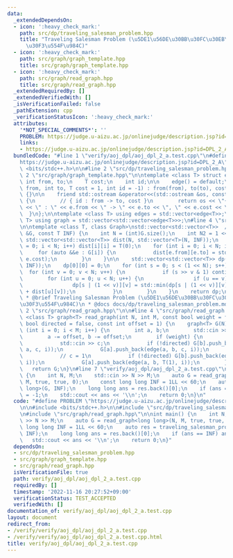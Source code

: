 ```yaml
---
data:
  _extendedDependsOn:
  - icon: ':heavy_check_mark:'
    path: src/dp/traveling_salesman_problem.hpp
    title: "Traveling Salesman Problem (\u5DE1\u56DE\u30BB\u30FC\u30EB\u30B9\u30DE\
      \u30F3\u554F\u984C)"
  - icon: ':heavy_check_mark:'
    path: src/graph/graph_template.hpp
    title: src/graph/graph_template.hpp
  - icon: ':heavy_check_mark:'
    path: src/graph/read_graph.hpp
    title: src/graph/read_graph.hpp
  _extendedRequiredBy: []
  _extendedVerifiedWith: []
  _isVerificationFailed: false
  _pathExtension: cpp
  _verificationStatusIcon: ':heavy_check_mark:'
  attributes:
    '*NOT_SPECIAL_COMMENTS*': ''
    PROBLEM: https://judge.u-aizu.ac.jp/onlinejudge/description.jsp?id=DPL_2_A
    links:
    - https://judge.u-aizu.ac.jp/onlinejudge/description.jsp?id=DPL_2_A
  bundledCode: "#line 1 \"verify/aoj_dpl/aoj_dpl_2_a.test.cpp\"\n#define PROBLEM \"\
    https://judge.u-aizu.ac.jp/onlinejudge/description.jsp?id=DPL_2_A\"\n\n#include\
    \ <bits/stdc++.h>\n\n#line 2 \"src/dp/traveling_salesman_problem.hpp\"\n\n#line\
    \ 2 \"src/graph/graph_template.hpp\"\n\ntemplate <class T> struct edge {\n   \
    \ int from, to;\n    T cost;\n    int id;\n\n    edge() = default;\n    edge(int\
    \ from, int to, T cost = 1, int id = -1) : from(from), to(to), cost(cost), id(id)\
    \ {}\n\n    friend std::ostream &operator<<(std::ostream &os, const edge<T> &e)\
    \ {\n        // { id : from -> to, cost }\n        return os << \"{ \" << e.id\
    \ << \" : \" << e.from << \" -> \" << e.to << \", \" << e.cost << \" }\";\n  \
    \  }\n};\n\ntemplate <class T> using edges = std::vector<edge<T>>;\ntemplate <class\
    \ T> using graph = std::vector<std::vector<edge<T>>>;\n#line 4 \"src/dp/traveling_salesman_problem.hpp\"\
    \n\ntemplate <class T, class Graph>\nstd::vector<std::vector<T>>  //\ntraveling_salesman_problem(Graph\
    \ &G, const T INF) {\n    int N = (int)G.size();\n    int N2 = 1 << N;\n\n   \
    \ std::vector<std::vector<T>> dist(N, std::vector<T>(N, INF));\n    for (int i\
    \ = 0; i < N; i++) dist[i][i] = T(0);\n    for (int i = 0; i < N; i++) {\n   \
    \     for (auto &&e : G[i]) {\n            dist[e.from][e.to] = std::min(dist[e.from][e.to],\
    \ e.cost);\n        }\n    }\n\n    std::vector<std::vector<T>> dp(N2, std::vector<T>(N,\
    \ INF));\n    dp[0][0] = 0;\n    for (int s = 0; s < (1 << N); s++) {\n      \
    \  for (int v = 0; v < N; v++) {\n            if (s >> v & 1) continue;\n    \
    \        for (int u = 0; u < N; u++) {\n                if (u == v) continue;\n\
    \                dp[s | (1 << v)][v] = std::min(dp[s | (1 << v)][v], dp[s][u]\
    \ + dist[u][v]);\n            }\n        }\n    }\n    return dp;\n}\n\n/**\n\
    \ * @brief Traveling Salesman Problem (\u5DE1\u56DE\u30BB\u30FC\u30EB\u30B9\u30DE\
    \u30F3\u554F\u984C)\n * @docs docs/dp/traveling_salesman_problem.md\n */\n#line\
    \ 2 \"src/graph/read_graph.hpp\"\n\n#line 4 \"src/graph/read_graph.hpp\"\n\ntemplate\
    \ <class T> graph<T> read_graph(int N, int M, const bool weight = false, const\
    \ bool directed = false, const int offset = 1) {\n    graph<T> G(N);\n    for\
    \ (int i = 0; i < M; i++) {\n        int a, b;\n        std::cin >> a >> b;\n\
    \        a -= offset, b -= offset;\n        if (weight) {\n            T c;\n\
    \            std::cin >> c;\n            if (!directed) G[b].push_back(edge(b,\
    \ a, c, i));\n            G[a].push_back(edge(a, b, c, i));\n        } else {\n\
    \            // c = 1\n            if (!directed) G[b].push_back(edge(b, a, T(1),\
    \ i));\n            G[a].push_back(edge(a, b, T(1), i));\n        }\n    }\n \
    \   return G;\n}\n#line 7 \"verify/aoj_dpl/aoj_dpl_2_a.test.cpp\"\n\nint main()\
    \ {\n    int N, M;\n    std::cin >> N >> M;\n    auto G = read_graph<long long>(N,\
    \ M, true, true, 0);\n    const long long INF = 1LL << 60;\n    auto res = traveling_salesman_problem<long\
    \ long>(G, INF);\n    long long ans = res.back()[0];\n    if (ans == INF) ans\
    \ = -1;\n    std::cout << ans << '\\n';\n    return 0;\n}\n"
  code: "#define PROBLEM \"https://judge.u-aizu.ac.jp/onlinejudge/description.jsp?id=DPL_2_A\"\
    \n\n#include <bits/stdc++.h>\n\n#include \"src/dp/traveling_salesman_problem.hpp\"\
    \n#include \"src/graph/read_graph.hpp\"\n\nint main() {\n    int N, M;\n    std::cin\
    \ >> N >> M;\n    auto G = read_graph<long long>(N, M, true, true, 0);\n    const\
    \ long long INF = 1LL << 60;\n    auto res = traveling_salesman_problem<long long>(G,\
    \ INF);\n    long long ans = res.back()[0];\n    if (ans == INF) ans = -1;\n \
    \   std::cout << ans << '\\n';\n    return 0;\n}"
  dependsOn:
  - src/dp/traveling_salesman_problem.hpp
  - src/graph/graph_template.hpp
  - src/graph/read_graph.hpp
  isVerificationFile: true
  path: verify/aoj_dpl/aoj_dpl_2_a.test.cpp
  requiredBy: []
  timestamp: '2022-11-16 20:27:52+09:00'
  verificationStatus: TEST_ACCEPTED
  verifiedWith: []
documentation_of: verify/aoj_dpl/aoj_dpl_2_a.test.cpp
layout: document
redirect_from:
- /verify/verify/aoj_dpl/aoj_dpl_2_a.test.cpp
- /verify/verify/aoj_dpl/aoj_dpl_2_a.test.cpp.html
title: verify/aoj_dpl/aoj_dpl_2_a.test.cpp
---
```

